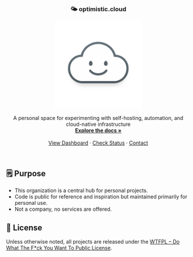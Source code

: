 <a id="readme-top"></a>

<div align="center">
  <h3 align="center">🌤️ optimistic.cloud</h3>

  <a href="https://github.com/othneildrew/Best-README-Template">
    <img src="../logo5.png" alt="Logo" width="240" height="240">
  </a>

  <p align="center">
    A personal space for experimenting with self-hosting, automation, and cloud-native infrastructure
    <br />
    <a href="https://documentation.optimistic.cloud"><strong>Explore the docs »</strong></a>
    <br />
    <br />
    <a href="https://dashboard.optimistic.cloud">View Dashboard</a>
    &middot;
    <a href="https://status.optimistic.cloud">Check Status</a>
    &middot;
    <a href="mailto:info@optimistic.cloud">Contact</a>
  </p>
</div>
</br>

## 🗒️ Purpose
- This organization is a central hub for personal projects.  
- Code is public for reference and inspiration but maintained primarily for personal use.  
- Not a company, no services are offered.

## 📜 License
Unless otherwise noted, all projects are released under the [WTFPL – Do What The F*ck You Want To Public License](http://www.wtfpl.net/about/).
